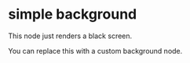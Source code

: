 # simple background

This node just renders a black screen.

You can replace this with a custom background node.

